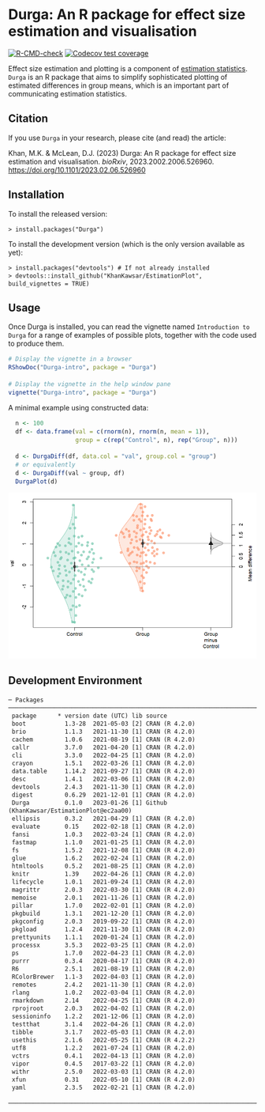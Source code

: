 # Durga: An R package for effect size estimation and visualisation


<!-- badges: start -->
[![R-CMD-check](https://github.com/KhanKawsar/EstimationPlot/actions/workflows/R-CMD-check.yaml/badge.svg)](https://github.com/KhanKawsar/EstimationPlot/actions/workflows/R-CMD-check.yaml)
[![Codecov test coverage](https://codecov.io/gh/KhanKawsar/EstimationPlot/branch/main/graph/badge.svg)](https://app.codecov.io/gh/KhanKawsar/EstimationPlot?branch=main)
<!-- badges: end -->


Effect size estimation and plotting is a component of [estimation statistics](https://en.wikipedia.org/wiki/Estimation_statistics). `Durga` is an R package that aims to simplify sophisticated plotting of estimated differences in group means, which is an important part of communicating estimation statistics.

## Citation

If you use `Durga` in your research, please cite (and read) the article:

Khan, M.K. & McLean, D.J. (2023) Durga: An R package for effect size estimation and visualisation. _bioRxiv_, 2023.2002.2006.526960. https://doi.org/10.1101/2023.02.06.526960


## Installation

To install the released version:

    > install.packages("Durga")

To install the development version (which is the only version available as yet):

    > install.packages("devtools") # If not already installed
    > devtools::install_github("KhanKawsar/EstimationPlot", build_vignettes = TRUE)

## Usage

Once Durga is installed, you can read the vignette named `Introduction to Durga` for a range of examples of possible plots, together with the code used to produce them.

```R
# Display the vignette in a browser
RShowDoc("Durga-intro", package = "Durga")

# Display the vignette in the help window pane
vignette("Durga-intro", package = "Durga")
```

A minimal example using constructed data:

```R
  n <- 100
  df <- data.frame(val = c(rnorm(n), rnorm(n, mean = 1)),
                   group = c(rep("Control", n), rep("Group", n)))

  d <- DurgaDiff(df, data.col = "val", group.col = "group")
  # or equivalently
  d <- DurgaDiff(val ~ group, df)
  DurgaPlot(d)
```

![alt text](https://github.com/KhanKawsar/EstimationPlot/blob/main/eg.png?raw=true)

<!-- To create the above PNG, run the example above, then run:
JPlotToPNG("eg.png", { par(mar = c(5, 4, 1, 1) + 0.1); DurgaPlot(d)}, width = 600)
-->


## Development Environment
<!-- Output from devtools::session_info() -->

```
─ Packages ──────────────────────────────────────────────────────────────────────────────────────────────────────────────────────────────
 package      * version date (UTC) lib source
 boot           1.3-28  2021-05-03 [2] CRAN (R 4.2.0)
 brio           1.1.3   2021-11-30 [1] CRAN (R 4.2.0)
 cachem         1.0.6   2021-08-19 [1] CRAN (R 4.2.0)
 callr          3.7.0   2021-04-20 [1] CRAN (R 4.2.0)
 cli            3.3.0   2022-04-25 [1] CRAN (R 4.2.0)
 crayon         1.5.1   2022-03-26 [1] CRAN (R 4.2.0)
 data.table     1.14.2  2021-09-27 [1] CRAN (R 4.2.0)
 desc           1.4.1   2022-03-06 [1] CRAN (R 4.2.0)
 devtools       2.4.3   2021-11-30 [1] CRAN (R 4.2.0)
 digest         0.6.29  2021-12-01 [1] CRAN (R 4.2.0)
 Durga          0.1.0   2023-01-26 [1] Github (KhanKawsar/EstimationPlot@ec2aa00)
 ellipsis       0.3.2   2021-04-29 [1] CRAN (R 4.2.0)
 evaluate       0.15    2022-02-18 [1] CRAN (R 4.2.0)
 fansi          1.0.3   2022-03-24 [1] CRAN (R 4.2.0)
 fastmap        1.1.0   2021-01-25 [1] CRAN (R 4.2.0)
 fs             1.5.2   2021-12-08 [1] CRAN (R 4.2.0)
 glue           1.6.2   2022-02-24 [1] CRAN (R 4.2.0)
 htmltools      0.5.2   2021-08-25 [1] CRAN (R 4.2.0)
 knitr          1.39    2022-04-26 [1] CRAN (R 4.2.0)
 lifecycle      1.0.1   2021-09-24 [1] CRAN (R 4.2.0)
 magrittr       2.0.3   2022-03-30 [1] CRAN (R 4.2.0)
 memoise        2.0.1   2021-11-26 [1] CRAN (R 4.2.0)
 pillar         1.7.0   2022-02-01 [1] CRAN (R 4.2.0)
 pkgbuild       1.3.1   2021-12-20 [1] CRAN (R 4.2.0)
 pkgconfig      2.0.3   2019-09-22 [1] CRAN (R 4.2.0)
 pkgload        1.2.4   2021-11-30 [1] CRAN (R 4.2.0)
 prettyunits    1.1.1   2020-01-24 [1] CRAN (R 4.2.0)
 processx       3.5.3   2022-03-25 [1] CRAN (R 4.2.0)
 ps             1.7.0   2022-04-23 [1] CRAN (R 4.2.0)
 purrr          0.3.4   2020-04-17 [1] CRAN (R 4.2.0)
 R6             2.5.1   2021-08-19 [1] CRAN (R 4.2.0)
 RColorBrewer   1.1-3   2022-04-03 [1] CRAN (R 4.2.0)
 remotes        2.4.2   2021-11-30 [1] CRAN (R 4.2.0)
 rlang          1.0.2   2022-03-04 [1] CRAN (R 4.2.0)
 rmarkdown      2.14    2022-04-25 [1] CRAN (R 4.2.0)
 rprojroot      2.0.3   2022-04-02 [1] CRAN (R 4.2.0)
 sessioninfo    1.2.2   2021-12-06 [1] CRAN (R 4.2.0)
 testthat       3.1.4   2022-04-26 [1] CRAN (R 4.2.0)
 tibble         3.1.7   2022-05-03 [1] CRAN (R 4.2.0)
 usethis        2.1.6   2022-05-25 [1] CRAN (R 4.2.2)
 utf8           1.2.2   2021-07-24 [1] CRAN (R 4.2.0)
 vctrs          0.4.1   2022-04-13 [1] CRAN (R 4.2.0)
 vipor          0.4.5   2017-03-22 [1] CRAN (R 4.2.0)
 withr          2.5.0   2022-03-03 [1] CRAN (R 4.2.0)
 xfun           0.31    2022-05-10 [1] CRAN (R 4.2.0)
 yaml           2.3.5   2022-02-21 [1] CRAN (R 4.2.0)

─────────────────────────────────────────────────────────────────────────────────────────────────────────────────────────────────────────

```
